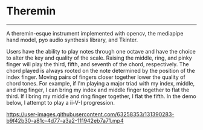 # Theremin
---

A theremin-esque instrument implemented with opencv, the mediapipe hand model, pyo audio synthesis library, and Tkinter.

Users have the ability to play notes through one octave and have the choice to alter the key and quality of the scale. Raising the middle, ring, and pinky finger will play the third, fifth, and seventh of the chord, respectively. The chord played is always rooted on the note determined by the position of the index finger. Moving pairs of fingers closer together lower the quality of chord tones. For example, if I'm playing a major triad with my index, middle, and ring finger, I can bring my index and middle finger together to flat the third. If I bring my middle and ring finger together, I flat the fifth. In the demo below, I attempt to play a ii-V-I progression. 

https://user-images.githubusercontent.com/63258353/131390283-b9f42b30-a81c-4d77-a3a2-111942eb7a71.mp4
